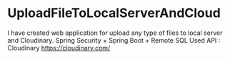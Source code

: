 # UploadFileToLocalServerAndCloud
I have created web application for upload any type of files to local server and Cloudinary.
Spring Security + Spring Boot + Remote SQL 
Used API : Cloudinary https://cloudinary.com/ 
